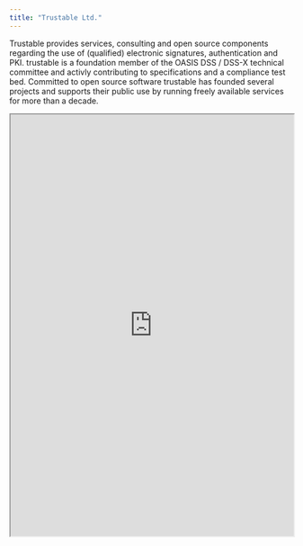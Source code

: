 ```yaml
---
title: "Trustable Ltd."
---
```


Trustable provides services, consulting and open source components regarding the use of (qualified) electronic signatures, authentication and PKI. trustable is a foundation member of the OASIS DSS / DSS-X technical committee and activly contributing to specifications and a compliance test bed. Committed to open source software trustable has founded several projects and supports their public use by running freely available services for more than a decade.

<iframe height="750" width="100%" src="https://ewelton.github.io/ktest/wiki.html#Trustable%20Ltd."></iframe>
